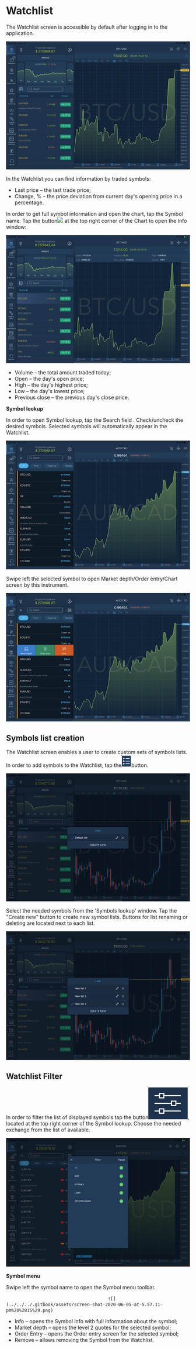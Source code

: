 # Watchlist

The Watchlist screen is accessible by default after logging in to the application.

![](../../../.gitbook/assets/11%20%2810%29.png)

In the Watchlist you can find information by traded symbols:

* Last price – the last trade price;
* Change, % – the price deviation from current day's opening price in a percentage.

In order to get full symbol information and open the chart, tap the Symbol name. Tap the button![](../../../.gitbook/assets/2.jpg) at the top right corner of the Chart to open the Info window:

![](../../../.gitbook/assets/2%20%28116%29.png)

* Volume – the total amount traded today;
* Open – the day's open price;
* High – the day's highest price;
* Low – the day's lowest price;
* Previous close – the previous day's close price.

**Symbol lookup**

In order to open Symbol lookup, tap the Search field . Check/uncheck the desired symbols. Selected symbols will automatically appear in the Watchlist.

![](../../../.gitbook/assets/3%20%2894%29.png)

Swipe left the selected symbol to open Market depth/Order entry/Chart screen by this instrument.

![](../../../.gitbook/assets/4%20%2865%29.png)

## **Symbols list creation**

The Watchlist screen enables a user to create custom sets of symbols lists. In order to add symbols to the Watchlist, tap the![](../../../.gitbook/assets/1-1-.png)button.

![](../../../.gitbook/assets/unnamed.png)

Select the needed symbols from the 'Symbols lookup' window. Tap the "Create new" button to create new symbol lists. Buttons for list renaming or deleting are located next to each list.

![](../../../.gitbook/assets/unnamed-2-.png)

## **Watchlist Filter**

In order to filter the list of displayed symbols tap the button![](../../../.gitbook/assets/4-%20%283%29%20%283%29%20%282%29.png), located at the top right corner of the Symbol lookup. Choose the needed exchange from the list of available.

![](../../../.gitbook/assets/5%20%2857%29.png)

**Symbol menu**

Swipe left the symbol name to open the Symbol menu toolbar.

```text
                                       ![](../../../.gitbook/assets/screen-shot-2020-06-05-at-5.57.11-pm%20%2815%29.png)                              
```

* Info – opens the Symbol info with full information about the symbol;
* Market depth – opens the level 2 quotes for the selected symbol;
* Order Entry – opens the Order entry screen for the selected symbol;
* Remove – allows removing the Symbol from the Watchlist.

